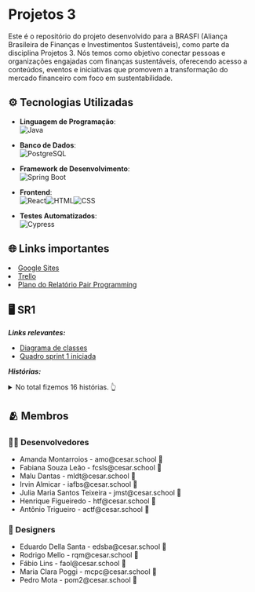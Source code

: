 # Projetos 3

Este é o repositório do projeto desenvolvido para a BRASFI (Aliança Brasileira de Finanças e Investimentos Sustentáveis), como parte da disciplina Projetos 3. Nós temos como objetivo conectar pessoas e organizações engajadas com finanças sustentáveis, oferecendo acesso a conteúdos, eventos e iniciativas que promovem a transformação do mercado financeiro com foco em sustentabilidade.
<br>

## ⚙ Tecnologias Utilizadas

- **Linguagem de Programação**:<br>![Java](https://img.shields.io/badge/Java-ED8B00?style=for-the-badge&logo=openjdk&logoColor=white)


- **Banco de Dados**:<br>![PostgreSQL](https://img.shields.io/badge/PostgreSQL-316192?style=for-the-badge&logo=postgresql&logoColor=white)

- **Framework de Desenvolvimento**:<br>![Spring Boot](https://img.shields.io/badge/Spring_Boot-6DB33F?style=for-the-badge&logo=springboot&logoColor=white)

- **Frontend**:<br>![React](https://img.shields.io/badge/React-20232A?style=for-the-badge&logo=react&logoColor=61DAFB)![HTML](https://img.shields.io/badge/HTML5-E34F26?style=for-the-badge&logo=html5&logoColor=white)![CSS](https://img.shields.io/badge/CSS3-1572B6?style=for-the-badge&logo=css3&logoColor=white)
  
- **Testes Automatizados**:<br>![Cypress](https://img.shields.io/badge/Cypress-17202C?style=for-the-badge&logo=cypress&logoColor=white)

## 🌐 Links importantes
<li> <a href="https://sites.google.com/d/160TZStC0z45z00JOCtXTacXJTA-50Maa/p/1_0ykZFiJkg_7hoWD9UHTHfG7fip96Oay/edit">Google Sites</a> </li>
<li> <a href="https://trello.com/invite/b/67b4c28442361217803e2a1e/ATTI279baead7a54fb8b9f89acd5e6d63bf84EEA9025/projetos-3-g9">Trello</a> </li>
<li> <a href="https://docs.google.com/document/d/1fa0CU0w8M1z9IWZuKyWLGj5ydTSOoC5iEtDpIZ_YJcw/edit?usp=sharing"> Plano do Relatório Pair Programming</a> </li>

## 🖥️ SR1

***Links relevantes:***
<ul>
    <li> 
    <a  href="https://drive.google.com/file/d/1Ya-YTmxrK1-yGmiM4k1w_avOJq8NaSF3/view?usp=sharing"
      >Diagrama de classes</a>
  </li>
    <li>
        <a  href="https://trello.com/invite/b/67b4c28442361217803e2a1e/ATTI279baead7a54fb8b9f89acd5e6d63bf84EEA9025/projetos-3-g9"
      >Quadro sprint 1 iniciada</a>
  </li>
</ul>

***Histórias:***

<details>
    <summary>No total fizemos 16 histórias. 👆</summary>

        - 1. Conhecer a BRASFI
*Como* visitante do site

*Quero* acessar uma página com informações sobre o que é a BRASFI

*Para* entender melhor seu propósito e atuação

*Critérios de Aceitação:*
A página deve conter uma explicação clara e objetiva sobre o que é a BRASFI e seus principais objetivos.
A página deve ser facilmente acessível a partir do menu principal do site.

        - 2. Conhecer os Membros da BRASFI
*Como* visitante do site

*Quero* acessar uma página com informações sobre os membros da BRASFI

*Para* conhecer quem faz parte da organização e sua representatividade

*Critérios de Aceitação:*
A página deve apresentar informações dos membros da BRASFI, incluindo: nome completo, foto e instituição/origem.
A página deve estar acessível a partir do menu principal do site.

        - 3. Área de Contato
*Como* potencial parceiro ou interessado na BRASFI

*Quero* ter acesso a formas de contato da empresa, como redes sociais, email e telefone institucional

*Para* poder entrar em contato de forma fácil e rápida

*Critérios de Aceitação:*
A página deve exibir email institucional, telefone e links para redes sociais.
Um formulário de contato opcional pode estar disponível.
Deve estar acessível no rodapé e/ou menu principal.

        - 4. Login de membros
*Como* membro da BRASFI

*Quero* poder me logar e acessar uma área exclusiva com diversas funcionalidades e abas

*Para* interagir, explorar conteúdos específicos e participar mais ativamente da comunidade BRASFI

*Critérios de Aceitação:*
Sistema de login com autenticação (email, senha).
Área exclusiva com conteúdo acessível apenas para membros da BRASFI.


        - 5. Cadastro
*Como* usuario da plataforma 

*Quero* me tornar um membro 

*Para* ter acesso a conteúdos exclusivos 

*Critérios de Aceitação:*
Sistema de cadastro com autenticação 
Formulário para informações do usuário  

        - 6. Acessar o Feed com postagens sobre palestras
*Como* usuário da plataforma

*Quero* acessar uma aba com um feed de postagens sobre palestras, eventos e outros tópicos relevantes

*Para* me manter atualizado sobre as temáticas discutidas pela BRASFI

*Critérios de Aceitação:*
Feed com listagem cronológica ou categorizada de postagens.
Postagens devem conter título, descrição, data e autor.
Feed acessível apenas a usuários logados.

         - 7. Fazer comentários no feed 
*Como* usuário da plataforma 

*Quero* poder comentar nas postagens do feed

*Para* expressar minha opinião e trocar ideias 

*Critérios de Aceitação:*
Espaço de comentários funcional. 
Botão de envio.
Interações visíveis apenas para usuários logado. 

         - 8. Visualizar Feed de Postagens
*Como* usuário da plataforma

*Quero* acessar uma aba com um feed de postagens

*Para* visualizar informações relevantes sobre palestras, eventos e outros tópicos discutidos pela BRASFI

*Critérios de Aceitação:*
O feed deve estar acessível apenas para usuários logados.
O feed deve exibir as postagens de forma cronológica ou categorizada.

          - 9. Visualizar Detalhes de uma Postagem
*Como* usuário logado

*Quero* visualizar detalhes de uma postagem

*Para* entender melhor o conteúdo relacionado ao evento ou tópico compartilhado

*Critérios de Aceitação:*
Cada postagem deve exibir as informações dela mesma.
O usuário pode clicar em uma postagem para ver mais detalhes, se aplicável.

          - 10. Curtir uma Postagem do feed
*Como* usuário logado da plataforma

*Quero* poder curtir uma postagem no feed

*Para* demonstrar meu interesse ou apoio ao conteúdo compartilhado

*Critérios de Aceitação:*
O botão de "curtir" deve estar visível para usuários logados.
O usuário pode curtir e descurtir (curtir novamente remove o like).
A ação de curtir deve ser registrada sem a necessidade de recarregar a página (se possível).

          - 11.  Acesso a palestras ao vivo
*Como* usuário da plataforma

*Quero* ter acesso a transmissões ao vivo de palestras ministradas por profissionais de uma área específica

*Para* aprender mais sobre temas relevantes e interagir com os palestrantes

*Critérios de Aceitação:*
Página com calendário de eventos e palestras ao vivo.
Transmissões ao vivo integradas (por exemplo, via YouTube ou sistema próprio).
Chat ou canal para envio de perguntas durante as palestras.

          - 12. Criar Categorias no Fórum
*Como* moderador da plataforma

*Quero* criar e gerenciar categorias de discussão no fórum

*Para* organizar os tópicos por temas como ESG, Finanças Sustentáveis, Eventos, etc.

*Critérios de Aceitação:*
Moderadores podem criar, editar e excluir categorias.
As categorias devem ser exibidas de forma clara para os usuários.
Apenas moderadores têm permissão para essa ação.

          - 13. Moderar Postagens
*Como* moderador da plataforma

*Quero* editar comentários e tópicos

*Para* garantir que o conteúdo do fórum siga as diretrizes da comunidade

*Critérios de Aceitação:*
Moderadores podem editar ou excluir postagens inadequadas.

          - 14. Acessar o Fórum de Discussão
*Como* usuário logado

*Quero* acessar o fórum de discussão

*Para* ler tópicos e acompanhar os debates da comunidade

*Critérios de Aceitação:*
O fórum deve ser acessível apenas para usuários logados.
Tópicos e categorias devem estar organizados e visíveis.


          - 15. Seção de Perguntas Frequentes (FAQ)
*Como* visitante do site

*Quer*o acessar uma seção de perguntas frequentes

*Para* esclarecer dúvidas rapidamente sem precisar entrar em contato com a equipe

*Critérios de Aceitação:*
Página com listagem de perguntas e respostas organizadas por tema.
Deve ser de fácil acesso no menu ou rodapé.
Deve permitir busca por palavra-chave.

          - 16.  Acesso a artigos sobre ESG e Finanças Sustentáveis
*Como* usuário da plataforma

*Quero* acessar uma biblioteca ou seção com artigos sobre ESG e Finanças Sustentáveis

*Para* me aprofundar nos conteúdos e ampliar meu conhecimento

*Critérios de Aceitação:*
Página com listagem de artigos (título, resumo, autor, data).
Possibilidade de filtrar por tema ou autor.
Artigos acessíveis apenas para usuários logados (se necessário).
   
</details>


## 🫂 Membros

### 👨‍💻 Desenvolvedores
<ul>
  <li>Amanda Montarroios - amo@cesar.school 📩</li>
  <li>Fabiana Souza Leão - fcsls@cesar.school 📩</li>
  <li>Malu Dantas - mldt@cesar.school 📩</li>
  <li>Irvin Almicar - iafbs@cesar.school 📩</li>
  <li>Julia Maria Santos Teixeira - jmst@cesar.school 📩</li>
  <li>Henrique Figueiredo - htf@cesar.school 📩</li>
  <li>Antônio Trigueiro - actf@cesar.school 📩</li>
</ul>

### 🎨 Designers
<ul>
  <li>Eduardo Della Santa - edsba@cesar.school 📩</li>
  <li>Rodrigo Mello - rqm@cesar.school 📩</li>
  <li>Fábio Lins - faol@cesar.school 📩</li>
  <li>Maria Clara Poggi - mcpc@cesar.school 📩</li>
  <li>Pedro Mota - pom2@cesar.school 📩</li>
</ul>


